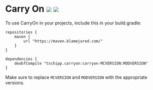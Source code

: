 
# Carry On [![](http://cf.way2muchnoise.eu/carry-on.svg)](https://minecraft.curseforge.com/projects/carry-on) [![](http://cf.way2muchnoise.eu/versions/carry-on.svg)](https://minecraft.curseforge.com/projects/carry-on)

To use CarryOn in your projects, include this in your build.gradle:
```
repositories {
	maven {
		url "https://maven.blamejared.com/"
	}
}

dependencies {
	deobfCompile "tschipp.carryon:carryon-MCVERSION:MODVERSION" 
}
```
Make sure to replace `MCVERSION` and `MODVERSION` with the appropriate versions.

